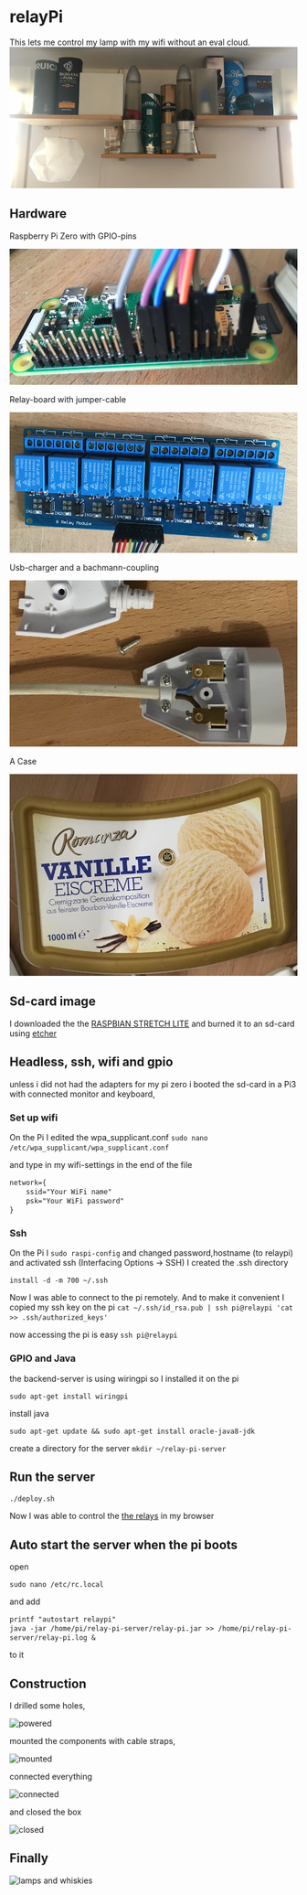 # relayPi

This lets me control my lamp with my wifi without an eval cloud.
![lamps and whiskies](photos/before.png)

## Hardware

Raspberry Pi Zero with GPIO-pins

![pi zero](photos/pi-zero.png)

Relay-board with jumper-cable

![relay-board](photos/relay-board.png)

Usb-charger and a bachmann-coupling

![bachmann coupling](photos/bachmann-coupling.png)

A Case

![case](photos/case.png)

## Sd-card image
I downloaded the the [RASPBIAN STRETCH LITE](https://www.raspberrypi.org/downloads/raspbian/)
and burned it to an sd-card using [etcher](https://etcher.io/)

## Headless, ssh, wifi and gpio
unless i did not had the adapters for my pi zero i booted the sd-card in a Pi3 with connected
monitor and keyboard,

### Set up wifi
On the Pi I edited the wpa_supplicant.conf
```sudo nano /etc/wpa_supplicant/wpa_supplicant.conf```

and type in my wifi-settings in the end of the file
```
network={
    ssid="Your WiFi name"
    psk="Your WiFi password"
}
```

### Ssh
On the Pi I
```sudo raspi-config``` and changed password,hostname (to relaypi) and activated ssh (Interfacing Options -> SSH) 
I created the .ssh directory
```
install -d -m 700 ~/.ssh
```

Now I was able to connect to the pi remotely. And to make it convenient I copied my ssh key on the pi
```cat ~/.ssh/id_rsa.pub | ssh pi@relaypi 'cat >> .ssh/authorized_keys'```

now accessing the pi is easy ```ssh pi@relaypi``` 

### GPIO and Java
the backend-server is using wiringpi so I installed it on the pi
```
sudo apt-get install wiringpi
```

install java
```
sudo apt-get update && sudo apt-get install oracle-java8-jdk
```
create a directory for the server
```mkdir ~/relay-pi-server```

## Run the server
```
./deploy.sh
```
Now I was able to control the [the relays](http://relaypi:8080) in my browser

## Auto start the server when the pi boots
open
```
sudo nano /etc/rc.local
```
and add
```
printf "autostart relaypi"
java -jar /home/pi/relay-pi-server/relay-pi.jar >> /home/pi/relay-pi-server/relay-pi.log &
```
to it

## Construction

I drilled some holes,

![powered](photos/case-powered.png)

mounted the components with cable straps,

![mounted](photos/case-mount-components.png)

connected everything

![connected](photos/case-connected.png)

and closed the box

![closed](photos/case-closed.png)

## Finally
![lamps and whiskies](photos/after.png)
